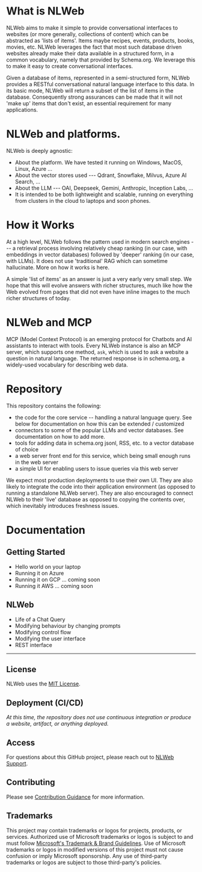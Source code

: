 # What is NLWeb

NLWeb aims to make it simple to provide conversational interfaces to
websites (or more generally, collections of content) which can be abstracted
as 'lists of items'. Items maybe recipes, events, products, books, movies, etc.
NLWeb leverages the fact that most such database driven websites already make their data
available in a structured form, in a common vocabulary, namely that provided
by Schema.org. We leverage this to make it easy to create conversational interfaces.

Given a database of items, represented in a semi-structured form, NLWeb 
provides a RESTful conversational natural language interface to this data.
In its basic mode, NLWeb will return a subset of the list of items in the
database. Consequently strong assurances can be made that it will not 'make up'
items that don't exist, an essential requirement for many applications.



# NLWeb and platforms.
NLWeb is deeply agnostic:
- About the platform. We have tested it running on Windows, MacOS, Linux, Azure ...
- About the vector stores used --- Qdrant, Snowflake, Milvus, Azure AI Search, ...
- About the LLM --- OAI, Deepseek, Gemini, Anthropic, Inception Labs, ...
- It is intended to be both lightweight and scalable, running on everything from clusters 
  in the cloud to laptops and soon phones.

# How it Works
 At a high level, NLWeb follows the pattern used in modern search engines --- a retrieval
 process involving relatively cheap ranking (in our case, with embeddings in vector
 databases) followed by 'deeper' ranking (in our case, with LLMs). It does not use
 'traditional' RAG which can sometime hallucinate. More on how it works is here.

 A simple 'list of items' as an answer is just a very early very small step. We hope that
this will evolve answers with richer structures, much like how the Web evolved
from pages that did not even have inline images to the much richer structures
of today.


# NLWeb and MCP
 MCP (Model Context Protocol) is an emerging protocol for Chatbots and AI assistants
 to interact with tools. Every NLWeb instance is also an MCP server, which supports one method,
 <code>ask</code>, which is used to ask a website a question in natural language. The returned response
 is in schema.org, a widely-used vocabulary for describing web data.


# Repository
This repository contains the following:

- the code for the core service -- handling a natural language query. See below for documentation
  on how this can be extended / customized
- connectors to some of the popular LLMs and vector databases. See documentation on how to add more.
- tools for adding data in schema.org jsonl, RSS, etc. to a vector database of choice
- a web server front end for this service, which being small enough runs in the web server
- a simple UI for enabling users to issue queries via this web server

We expect most production deployments to use their own UI. They are also likely to integrate
the code into their application environment (as opposed to running a standalone NLWeb server). They
are also encouraged to connect NLWeb to their 'live' database as opposed to copying
the contents over, which inevitably introduces freshness issues.


# Documentation

## Getting Started
- Hello world on your laptop
- Running it on Azure
- Running it on GCP ... coming soon
- Running it AWS ... coming soon

## NLWeb
- Life of a Chat Query
- Modifying behaviour by changing prompts
- Modifying control flow
- Modifying the user interface
- REST interface



-----------------------------------------------------------------

## License 

NLWeb uses the [MIT License](LICENSE).


## Deployment (CI/CD)

_At this time, the repository does not use continuous integration or produce a website, artifact, or anything deployed._

## Access

For questions about this GitHub project, please reach out to [NLWeb Support](mailto:NLWebSup@microsoft.com).

## Contributing

Please see [Contribution Guidance](CONTRIBUTING.md) for more information.

## Trademarks

This project may contain trademarks or logos for projects, products, or services. Authorized use of Microsoft 
trademarks or logos is subject to and must follow 
[Microsoft's Trademark & Brand Guidelines](https://www.microsoft.com/en-us/legal/intellectualproperty/trademarks/usage/general).
Use of Microsoft trademarks or logos in modified versions of this project must not cause confusion or imply Microsoft sponsorship.
Any use of third-party trademarks or logos are subject to those third-party's policies.
